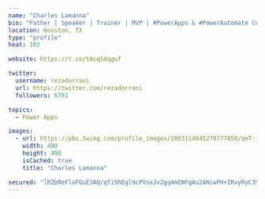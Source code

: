 ```yaml
---
name: "Charles Lamanna"
bio: "Father | Speaker | Trainer | MVP | #PowerApps & #PowerAutomate Community Super User | YouTuber Right-pointing triangle http://youtube.com/c/rezadorrani | Learn - Share - Clockwise rightwards and leftwards open circle arrows"
location: Houston, TX
type: "profile"
heat: 102

website: https://t.co/tAcqSdqguf

twitter:
  username: rezadorrani
  url: https://twitter.com/rezadorrani
  followers: 6781

topics:
  - Power Apps

images:
  - url: https://pbs.twimg.com/profile_images/1063114045270777856/qeT-jpWr_400x400.jpg
    width: 400
    height: 400
    isCached: true
    title: "Charles Lamanna"

secured: "lRZbReFloFOuE3AQ/qTi5hEgl9cPVseJvZgq4mENFgAu2ANiwPH+IRvyRyC3SFtHzuS7/cd1T43RAH4XEIApvajwsrqlOCGF+xtpQyHGBZewvxVx3U4ieScixzkVJiis02AB+vLvkGC6v4Mwr6imGII2aJUfnX8AP4u71evHdFqPNaA4hx7tDh2jIDKcNz2PI90msH+BoOYvDp8QcukTEA6bNLdMC1Vvfit6Q2NHxhcmIVZ+FwlHw/X5MWLdSe10seOShXcF0Gv0bJg6V9rUpwBmysP1WoEDrEpkOttILKXjPM4WrgS9Q1vd0i73m8UaTb05fbmRmivFNg95vC8A/KszQASAurM7S/a2K6ScFx4vc1iykDMhe6hTSX+6bkTHo2mFSOQOiS0epzXKvNr7o0GQwgz/vzkb3kEcWAijZLU=;1tWQBDRv2dCY78p9/Ooesg=="
---
```


